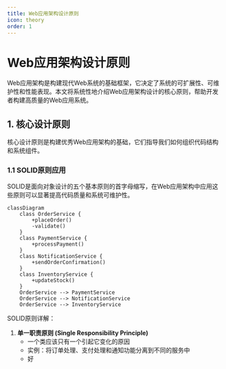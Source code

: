```yaml
---
title: Web应用架构设计原则  
icon: theory  
order: 1  
---
```


# Web应用架构设计原则  

Web应用架构是构建现代Web系统的基础框架，它决定了系统的可扩展性、可维护性和性能表现。本文将系统性地介绍Web应用架构设计的核心原则，帮助开发者构建高质量的Web应用系统。

## 1. 核心设计原则  

核心设计原则是构建优秀Web应用架构的基础，它们指导我们如何组织代码结构和系统组件。

### 1.1 SOLID原则应用  

SOLID是面向对象设计的五个基本原则的首字母缩写，在Web应用架构中应用这些原则可以显著提高代码质量和系统可维护性。

```mermaid  
classDiagram  
    class OrderService {  
        +placeOrder()  
        -validate()  
    }  
    class PaymentService {  
        +processPayment()  
    }  
    class NotificationService {
        +sendOrderConfirmation()
    }
    class InventoryService {
        +updateStock()
    }
    OrderService --> PaymentService  
    OrderService --> NotificationService
    OrderService --> InventoryService
```  

SOLID原则详解：

1. **单一职责原则 (Single Responsibility Principle)**
   - 一个类应该只有一个引起它变化的原因
   - 实例：将订单处理、支付处理和通知功能分离到不同的服务中
   - 好